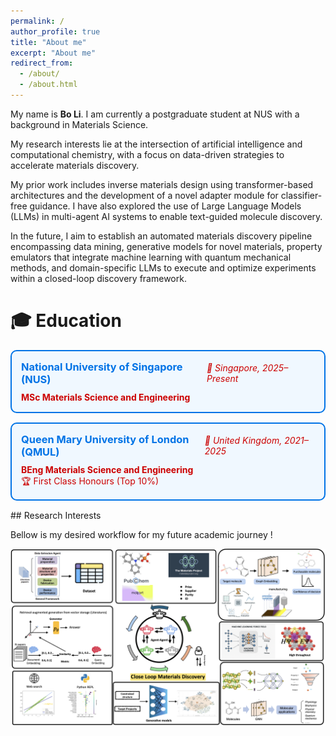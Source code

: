 ```yaml
---
permalink: /
author_profile: true
title: "About me"
excerpt: "About me"
redirect_from: 
  - /about/
  - /about.html
---
```



My name is **Bo Li**. I am currently a postgraduate student at NUS with a background in Materials Science.  

My research interests lie at the intersection of artificial intelligence and computational chemistry, with a focus on data-driven strategies to accelerate materials discovery.  

My prior work includes inverse materials design using transformer-based architectures and the development of a novel adapter module for classifier-free guidance. I have also explored the use of Large Language Models (LLMs) in multi-agent AI systems to enable text-guided molecule discovery.  

In the future, I aim to establish an automated materials discovery pipeline encompassing data mining, generative models for novel materials, property emulators that integrate machine learning with quantum mechanical methods, and domain-specific LLMs to execute and optimize experiments within a closed-loop discovery framework.  

# 🎓 Education

<div style="border: 2px solid #0073e6; border-radius: 10px; padding: 15px; margin-bottom: 15px; background-color: #f0f8ff; color: #cc0000;">
  <div style="display: flex; justify-content: space-between; align-items: center;">
    <h3 style="margin: 0; color: #0073e6;">National University of Singapore (NUS)</h3>
    <span style="font-style: italic; color: #cc0000;">📍 Singapore, 2025–Present</span>
  </div>
  <p style="margin-top: 10px; margin-bottom: 0; color: #cc0000;">
    <b>MSc Materials Science and Engineering</b>
  </p>
</div>

<div style="border: 2px solid #0073e6; border-radius: 10px; padding: 15px; margin-bottom: 15px; background-color: #f0f8ff; color: #cc0000;">
  <div style="display: flex; justify-content: space-between; align-items: center;">
    <h3 style="margin: 0; color: #0073e6;">Queen Mary University of London (QMUL)</h3>
    <span style="font-style: italic; color: #cc0000;">📍 United Kingdom, 2021–2025</span>
  </div>
  <p style="margin-top: 10px; margin-bottom: 0; color: #cc0000;">
    <b>BEng Materials Science and Engineering</b><br>
    🏆 First Class Honours (Top 10%)
  </p>
</div>
## Research Interests

Bellow is my desired workflow for my future academic journey !

![image-20250820161915563](assets/image-20250820161915563.png)
